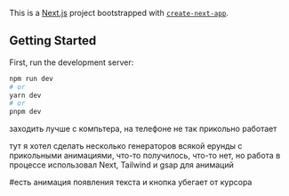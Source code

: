 This is a [Next.js](https://nextjs.org/) project bootstrapped with [`create-next-app`](https://github.com/vercel/next.js/tree/canary/packages/create-next-app).

## Getting Started

First, run the development server:

```bash
npm run dev
# or
yarn dev
# or
pnpm dev
```

заходить лучше с компьтера, на телефоне не так прикольно работает

тут я хотел сделать несколько генераторов всякой ерунды с прикольными анимациями, что-то получилось, что-то нет, но работа в процессе
использовал Next, Tailwind и gsap для анимаций

#есть анимация появления текста и кнопка убегает от курсора
